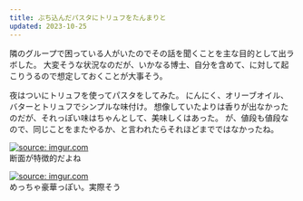 ```yaml
---
title: ぶち込んだパスタにトリュフをたんまりと
updated: 2023-10-25
---
```


隣のグループで困っている人がいたのでその話を聞くことを主な目的として出ラボした。
大変そうな状況なのだが、いかなる博士、自分を含めて、に対して起こりうるので想定しておくことが大事そう。

夜はついにトリュフを使ってパスタをしてみた。
にんにく、オリーブオイル、バターとトリュフでシンプルな味付け。
想像していたよりは香りが出なかったのだが、それっぽい味はちゃんとして、美味しくはあった。
が、値段も値段なので、同じことをまたやるか、と言われたらそれほどまでではなかったね。

<a href="https://imgur.com/i1tvmnK"><img src="https://i.imgur.com/i1tvmnK.jpg" title="source: imgur.com" /></a>  
断面が特徴的だよね

<a href="https://imgur.com/bIrFYqW"><img src="https://i.imgur.com/bIrFYqW.jpg" title="source: imgur.com" /></a>  
めっちゃ豪華っぽい。実際そう
